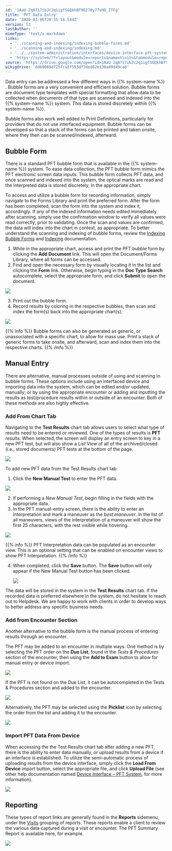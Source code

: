 ```yaml
---
id: '1AaU-2q8717ibJc2q1igfSGQkhBf9D270y77vHQ_ITFg'
title: 'PFT Data Entry'
date: '2020-03-06T20:35:16.544Z'
version: 53
lastAuthor: ''
mimeType: 'text/x-markdown'
links:
  - '../scanning-and-indexing/indexing-bubble-forms.md'
  - '../scanning-and-indexing/indexing.md'
  - '../../system-administration/interfaces/device-interface-pft-system.md'
  - 'https://system/?f=layout&module=reports&name=Visits&tabmodule=reports&t=Visits&tabmodule=reports&tabselect=Visits'
source: 'https://drive.google.com/open?id=1AaU-2q8717ibJc2q1igfSGQkhBf9D270y77vHQ_ITFg'
wikigdrive: 'dd69069d725fca5f553df7ded62e130a49d49ca6'
---
```

Data entry can be addressed a few different ways in {{% system-name %}} . Bubble forms are a very convenient and efficient solution. Bubble forms are document type templates with special formatting that allow data to be collected when documents of that type are scanned and indexed into the {{% system-name %}} system. This data is stored discretely within {{% system-name %}}.

Bubble forms also work well added to Print Definitions, particularly for providers that do not use interfaced equipment. Bubble forms can be developed so that a stack of the forms can be printed and taken onsite, where they then can be scanned/indexed, afterward.

## Bubble Form

There is a standard PFT bubble form that is available in the {{% system-name %}} system. To ease data collection, the PFT bubble form mimics the PFT electronic screen data inputs. This bubble form collects PFT data, and once scanned and indexed into the system, the optical marks are read and the interpreted data is stored discretely, in the appropriate chart.

To access and utilize a bubble form for recording information, simply navigate to the Forms Library and print the preferred form. After the form has been completed, scan the form into the system and index it, accordingly. If any of the indexed information needs edited immediately after scanning, simply use the confirmation window to verify all values were read correctly, prior to validating. Once the scan and values are confirmed, the data will index into the chart in context, as appropriate. To better understand the scanning and indexing of bubble forms, review the [Indexing Bubble Forms](../scanning-and-indexing/indexing-bubble-forms.md) and [Indexing](../scanning-and-indexing/indexing.md) documentation.

1. While in the appropriate chart, access and print the PFT bubble form by clicking the <strong>Add Document</strong> link. This will open the Document/Forms Library, where all forms can be accessed.
2. Find and open the necessary form by visually locating it in the list and clicking the <strong>Form</strong> link. Otherwise, begin typing in the <strong>Doc Type Search</strong> autocomplete, select the appropriate form, and click <strong>Submit</strong> to open the document.

![](../pft-data-entry.assets/bc0ac72ed5cb5dd1dab69eb7d15cea0f.png)

3. Print out the bubble form.
4. Record results by coloring in the respective bubbles, then scan and index the form(s) back into the appropriate chart(s).

![](../pft-data-entry.assets/fc79d30f14e9152ebc517bff841487d2.png)

{{% info %}}
Bubble forms can also be generated as generic, or unassociated with a specific chart, to allow for mass use. Print a stack of generic forms to take onsite, and afterward, scan and index them into the respective charts.
{{% /info %}}

## Manual Entry

There are alternative, manual processes outside of using and scanning in bubble forms. These options include using an interfaced device and importing data into the system, which can be edited and/or updated, manually; or by using the appropriate encounter or adding and inputting the results as test/procedure results within or outside of an encounter. Both of these methods are also highly effective.

### Add From Chart Tab

Navigating to the **Test Results** chart tab allows users to select what type of results need to be entered or reviewed. One of the types of results is **PFT** results. When selected, the screen will display an entry screen to key in a new PFT test, but will also show a *List View* of all of the archived/closed (i.e., stored documents) PFT tests at the bottom of the page.

![](../pft-data-entry.assets/5b72dd6d4f64cdc48e436c491d2d0d0c.png)

To add new PFT data from the Test Results chart tab:

1. Click the <strong>New Manual Test</strong> to enter the PFT data.

![](../pft-data-entry.assets/8aec71e04fb579a98ebf4fcae91c888f.png)

2. If performing a <em>New Manual Test</em>, begin filling in the fields with the appropriate data.
3. In the PFT manual-entry screen, there is the ability to enter an interpretation and mark a maneuver as the <em>best maneuver</em>. In the list of all maneuvers, views of the interpretation of a maneuver will show the first 25 characters, with the rest visible while hovering.

![](../pft-data-entry.assets/ff720f7461c33c77ac2f5698dd2a425f.png)

{{% info %}}
PFT Interpretation data can be populated as an encounter view. This is an optional setting that can be enabled on encounter views to show PFT Interpretation.
{{% /info %}}

4. When completed, click the <strong>Save</strong> button. The <strong>Save</strong> button will only appear if the New Manual Test button has been clicked.

    ![](../pft-data-entry.assets/b740b08dfdae3b71153ebc4d12a80e72.png)

The data will be stored in the system in the **Test Results** chart tab. If the recorded data is preferred elsewhere in the system, do not hesitate to reach out to Helpdesk. We are happy to work with clients in order to develop ways to better address any specific business needs.

### Add from Encounter Section

Another alternative to the bubble form is the manual process of entering results through an encounter.

The PFT may be added to an encounter in multiple ways. One method is by selecting the PFT order on the **Due List**, found in the *Tests & Procedures* section of the encounter, then using the **Add to Exam** button to allow for manual entry or device import.

![](../pft-data-entry.assets/6cd223a6fefb19dd81d2e65d06c954f7.png)

If the PFT is not found on the Due List, it can be autocompleted in the Tests & Procedures section and added to the encounter.

![](../pft-data-entry.assets/0a4a7aa1812c4b95706ddcaed7a4669e.png)

Alternatively, the PFT may be selected using the **Picklist** icon by selecting the order from the list and adding it to the encounter.

![](../pft-data-entry.assets/d0397840f58fc906db182299c2006f0a.png)

### Import PFT Data From Device

When accessing the the Test Results chart tab after adding a new PFT, there is the ability to enter data manually, or upload results from a device if an interface is established. To utilize the semi-automatic process of uploading results from the device interface, simply click the **Load From Device** import button, select the appropriate file, and click **Upload File** (see other help documentation named [Device Interface – PFT System](../../system-administration/interfaces/device-interface-pft-system.md), for more information).

![](../pft-data-entry.assets/922ed688e4897d27476053def47f9c86.png)

## Reporting

These types of report links are generally found in the **Reports** sidemenu, under the [Visits](https://system/?f=layout&module=reports&name=Visits&tabmodule=reports&t=Visits&tabmodule=reports&tabselect=Visits) grouping of reports. These reports enable a client to review the various data captured during a visit or encounter. The PFT Summary Report is available here, for example.

![](../pft-data-entry.assets/e9ba582146e4a9234b994517c3a83443.png)
